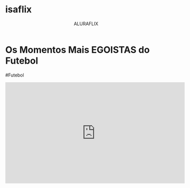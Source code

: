 # isaflix
<body>
<header>ALURAFLIX</header>
<h1>Os Momentos Mais EGOISTAS do Futebol</h1>
<p>#Futebol</p>
<iframe width="560" height="315" src="https://www.youtube.com/embed/hZqilXP9E3o?si=AUgJGZVJFGkYW62s" title="YouTube video player" frameborder="0" allow="accelerometer; autoplay; clipboard-write; encrypted-media; gyroscope; picture-in-picture; web-share" referrerpolicy="strict-origin-when-cross-origin" allowfullscreen></iframe>
</body>
